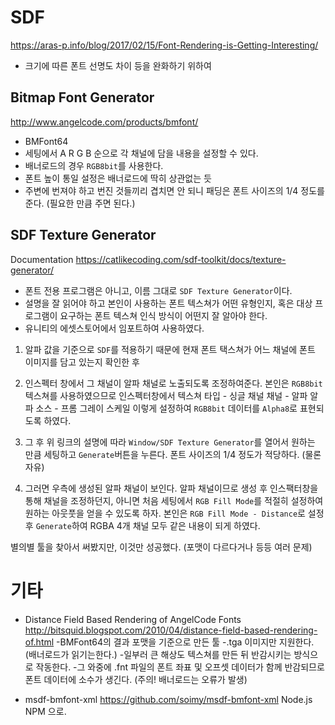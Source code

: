 # SDF
https://aras-p.info/blog/2017/02/15/Font-Rendering-is-Getting-Interesting/

- 크기에 따른 폰트 선명도 차이 등을 완화하기 위하여

## Bitmap Font Generator
http://www.angelcode.com/products/bmfont/
- BMFont64
- 세팅에서 A R G B 순으로 각 채널에 담을 내용을 설정할 수 있다.
- 배너로드의 경우 `RGB8bit`를 사용한다.
- 폰트 높이 통일 설정은 배너로드에 딱히 상관없는 듯
- 주변에 번져야 하고 번진 것들끼리 겹치면 안 되니 패딩은 폰트 사이즈의 1/4 정도를 준다. (필요한 만큼 주면 된다.)

## SDF Texture Generator
Documentation https://catlikecoding.com/sdf-toolkit/docs/texture-generator/

- 폰트 전용 프로그램은 아니고, 이름 그대로 `SDF Texture Generator`이다.
- 설명을 잘 읽어야 하고 본인이 사용하는 폰트 텍스쳐가 어떤 유형인지, 혹은 대상 프로그램이 요구하는 폰트 텍스쳐 인식 방식이 어떤지 잘 알아야 한다.
- 유니티의 에셋스토어에서 임포트하여 사용하였다.

1. 알파 값을 기준으로 `SDF`를 적용하기 때문에 현재 폰트 택스쳐가 어느 채널에 폰트 이미지를 담고 있는지 확인한 후

2. 인스펙터 창에서 그 채널이 알파 채널로 노출되도록 조정하여준다.
본인은 `RGB8bit` 텍스쳐를 사용하였으므로 인스펙터창에서
텍스쳐 타입 - 싱글 채널
채널 - 알파
알파 소스 - 프롬 그레이 스케일
이렇게 설정하여 `RGB8bit` 데이터를 `Alpha8`로 표현되도록 하였다.

3. 그 후 위 링크의 설명에 따라 `Window/SDF Texture Generator`를 열어서 원하는 만큼 세팅하고 `Generate`버튼을 누른다.
폰트 사이즈의 1/4 정도가 적당하다.  (물론 자유)

5. 그러면 우측에 생성된 알파 채널이 보인다.
알파 채널이므로 생성 후 인스팩터창을 통해 채널을 조정하던지, 아니면 처음 세팅에서 `RGB Fill Mode`를 적절히 설정하여 원하는 아웃풋을 얻을 수 있도록 하자.
본인은 `RGB Fill Mode - Distance`로 설정 후 `Generate`하여 RGBA 4개 채널 모두 같은 내용이 되게 하였다.


별의별 툴을 찾아서 써봤지만, 이것만 성공했다. (포맷이 다르다거나 등등 여러 문제)

# 기타
- Distance Field Based Rendering of AngelCode Fonts
http://bitsquid.blogspot.com/2010/04/distance-field-based-rendering-of.html
-BMFont64의 결과 포맷을 기준으로 만든 툴
-.tga 이미지만 지원한다. (배너로드가 읽기는한다.)
-일부러 큰 해상도 텍스쳐를 만든 뒤 반감시키는 방식으로 작동한다.
 -그 와중에 .fnt 파일의 폰트 좌표 및 오프셋 데이터가 함께 반감되므로
 폰트 데이터에 소수가 생긴다. (주의! 배너로드는 오류가 발생)

- msdf-bmfont-xml
https://github.com/soimy/msdf-bmfont-xml
Node.js NPM 으로.